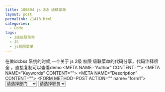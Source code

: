 ```yaml
---
title: 100804 js 2级 级联菜单
layout: post
permalink: /1418.html
categories:
  - Code
tags:
  - 2级级联菜单
  - JS
  - js权限菜单
---
```

 在做idcbss 系统的时候,一个关于 js 2级 权限 级联菜单的代码分享，代码注释很全 ，直接复制可以查看demo <!DOCTYPE HTML PUBLIC &#8220;-//W3C//DTD HTML 4.0 Transitional//EN&#8221;> <HTML> <HEAD> <meta http-equiv=&#8221;Content-Type&#8221; content=&#8221;text/html; charset=gb2312&#8243;> <TITLE> blog.80aj.com </TITLE> <META NAME=&#8221;Generator&#8221; CONTENT=&#8221;EditPlus&#8221;> <META NAME=&#8221;Author&#8221; CONTENT=&#8221;"> <META NAME=&#8221;Keywords&#8221; CONTENT=&#8221;"> <META NAME=&#8221;Description&#8221; CONTENT=&#8221;"> <script language=&#8221;JavaScript&#8221; type=&#8221;text/javascript&#8221;> //定义权限的 2维数组 var pro=\[ [["1","总经理"],["2","副经理"],["3","经理"]], [["1","总财务"],["2","副财务"],["3","财务"]], [["1","总网维"],["2","副网维"],["3","网维"]], [["1","总销售"],["2","副销售"],["3","销售"]] ]; function getPros(){ //获得组下拉框的对象 var sltGroup=document.form1.group; //获得权限下拉框的对象 var sltPro=document.form1.pro; //得到对应组的权限数组 var groupPro=pro[sltGroup.selectedIndex - 1]; //清空权限下拉框，仅留提示选项 sltPro.length=1; //将权限数组中的值填充到权限下拉框中 for(var i=0;i<groupPro.length;i++){ sltPro[i+1]=new Option(groupPro[i\]\[1\],groupPro\[i\]\[0\]); } } </script> </HEAD> <BODY> <FORM METHOD=POST ACTION=&#8221;" name=&#8221;form1&#8243;> <SELECT NAME=&#8221;group&#8221; onChange=&#8221;getPros()&#8221;> <OPTION>请选择部门 </OPTION> <OPTION VALUE=&#8221;总经理办公室&#8221;>总经理办公室 </OPTION> <OPTION VALUE=&#8221;财务办公室&#8221;>财务办公室 </OPTION> <OPTION VALUE=&#8221;网维办公室&#8221;>网维办公室</OPTION> <OPTION VALUE=&#8221;销售办公室&#8221;>销售办公室</OPTION> </SELECT> <SELECT NAME=&#8221;pro&#8221;> <OPTION>请选择职务 </OPTION> </SELECT> </FORM> </BODY> </HTML>